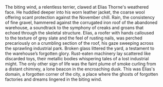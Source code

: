 The biting wind, a relentless terrier, clawed at Elias Thorne's weathered face.  He huddled deeper into his worn leather jacket, the coarse wool offering scant protection against the November chill.  Rain, the consistency of fine gravel, hammered against the corrugated iron roof of the abandoned warehouse, a soundtrack to the symphony of creaks and groans that echoed through the skeletal structure.  Elias, a roofer with hands calloused to the texture of grey slate and the feel of rusting nails, was perched precariously on a crumbling section of the roof, his gaze sweeping across the sprawling industrial park.  Broken glass littered the yard, a testament to the warehouse’s forgotten glory.  Rust-eaten machinery lay scattered like discarded toys, their metallic bodies whispering tales of a lost industrial might.  The only other sign of life was the faint plume of smoke curling from a distant chimney, a lone beacon in the encroaching dusk.  This was Elias's domain, a forgotten corner of the city, a place where the ghosts of forgotten factories and dreams lingered in the biting wind.
